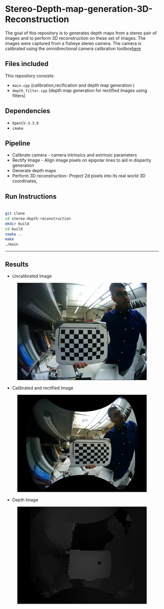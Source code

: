 # Stereo-Depth-map-generation-3D-Reconstruction

The goal of this repository is to generates depth maps from a stereo pair of images and to perform 3D reconstruction on these set of images. The images were captured from a fisheye stereo camera. The camera is calibrated using the omnidirectional camera calibration toolbox[here](https://github.com/jiuerbujie/omnidirectional_calibration)




## Files included
This repository consists: 
* `main.cpp` (calibration,recification and depth map generation )
* `depth_filter.cpp` (depth map generation for rectified images using filters)



## Dependencies


* `OpenCV-3.3.0`
* `cmake`

## Pipeline

* Calibrate camera - camera intrinsics and extrinsic parameters
* Rectify Image - Align image pixels on epipolar lines to aid in disparity generation
* Generate depth maps 
* Perform 3D reconstruction- Project 2d pixels into its real world 3D coordinates,

## Run Instructions

```bash

git clone 
cd stereo-depth-reconstruction
mkdir build
cd build
cmake ..
make
./main 
```
---


## Results

* Uncalibrated Image

<figure>
 <img src="./Images/right/QR1.png" width="712" alt="Combined Image" />
 <figcaption>
 <p></p> 
 </figcaption>
</figure>

* Calibrated and rectified Image
<figure>
 <img src="./Images/Results/d1.png" width="712" alt="Combined Image" />
 <figcaption>
 <p></p> 
 </figcaption>
</figure>

* Depth Image
<figure>
 <img src="./Images/Results/dd.png" width="712" alt="Combined Image" />
 <figcaption>
 <p></p> 
 </figcaption>
</figure>



